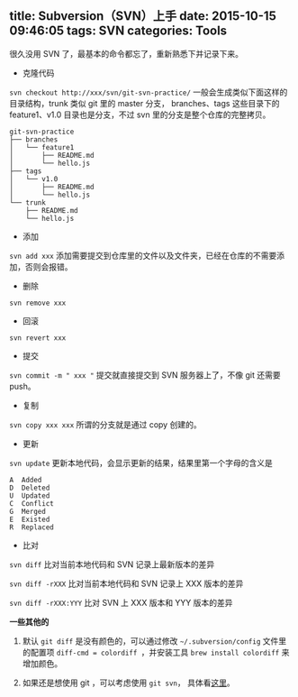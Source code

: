 title: Subversion（SVN）上手
date: 2015-10-15 09:46:05
tags: SVN
categories: Tools
---

很久没用 SVN 了，最基本的命令都忘了，重新熟悉下并记录下来。

- 克隆代码

`svn checkout http://xxx/svn/git-svn-practice/`
一般会生成类似下面这样的目录结构，trunk 类似 git 里的 master 分支， branches、tags 这些目录下的 feature1、v1.0 目录也是分支，不过 svn 里的分支是整个仓库的完整拷贝。

    git-svn-practice
    ├── branches
    │   └── feature1
    │       ├── README.md
    │       └── hello.js
    ├── tags
    │   └── v1.0
    │       ├── README.md
    │       └── hello.js
    └── trunk
        ├── README.md
        └── hello.js


- 添加

`svn add xxx`
添加需要提交到仓库里的文件以及文件夹，已经在仓库的不需要添加，否则会报错。

- 删除

`svn remove xxx`

- 回滚

`svn revert xxx`

- 提交

`svn commit -m " xxx "`
提交就直接提交到 SVN 服务器上了，不像 git 还需要 push。

- 复制

`svn copy xxx xxx`
所谓的分支就是通过 copy 创建的。

- 更新

`svn update`
更新本地代码，会显示更新的结果，结果里第一个字母的含义是

    A  Added
    D  Deleted
    U  Updated
    C  Conflict
    G  Merged
    E  Existed
    R  Replaced

- 比对

`svn diff`
比对当前本地代码和 SVN 记录上最新版本的差异

`svn diff -rXXX`
比对当前本地代码和 SVN 记录上 XXX 版本的差异

`svn diff -rXXX:YYY`
比对 SVN 上 XXX 版本和 YYY 版本的差异



**一些其他的**

1. 默认 `git diff` 是没有颜色的，可以通过修改 `~/.subversion/config` 文件里的配置项 `diff-cmd = colordiff `，并安装工具 `brew install colordiff` 来增加颜色。

2. 如果还是想使用 git ，可以考虑使用 `git svn`， 具体看[这里](https://git-scm.com/book/zh/v1/Git-%E4%B8%8E%E5%85%B6%E4%BB%96%E7%B3%BB%E7%BB%9F-Git-%E4%B8%8E-Subversion)。
